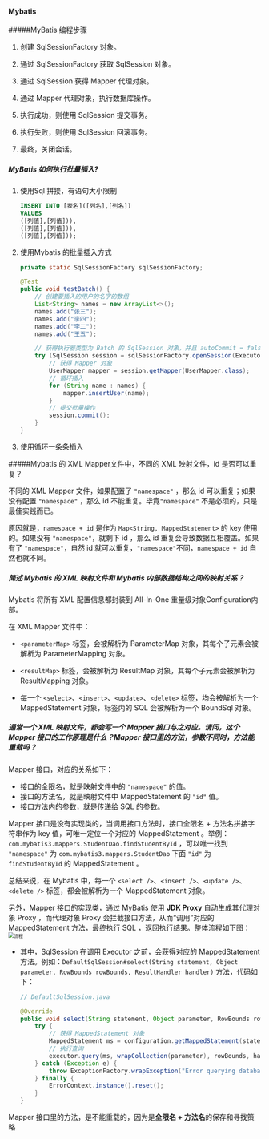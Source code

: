 #### Mybatis

#####MyBatis 编程步骤

1. 创建 SqlSessionFactory 对象。

2. 通过 SqlSessionFactory 获取 SqlSession 对象。

3. 通过 SqlSession 获得 Mapper 代理对象。

4. 通过 Mapper 代理对象，执行数据库操作。

5. 执行成功，则使用 SqlSession 提交事务。

6. 执行失败，则使用 SqlSession 回滚事务。

7. 最终，关闭会话。

    

##### MyBatis 如何执行批量插入?

1. 使用Sql 拼接，有语句大小限制

    ```sql
    INSERT INTO [表名]([列名],[列名]) 
    VALUES
    ([列值],[列值])),
    ([列值],[列值])),
    ([列值],[列值]));
    ```

2. 使用Mybatis 的批量插入方式

    ```java
    private static SqlSessionFactory sqlSessionFactory;
    
    @Test
    public void testBatch() {
        // 创建要插入的用户的名字的数组
        List<String> names = new ArrayList<>();
        names.add("张三");
        names.add("李四");
        names.add("李二");
        names.add("王五");
    
        // 获得执行器类型为 Batch 的 SqlSession 对象，并且 autoCommit = false ，禁止事务自动提交
        try (SqlSession session = sqlSessionFactory.openSession(ExecutorType.BATCH, false)) {
            // 获得 Mapper 对象
            UserMapper mapper = session.getMapper(UserMapper.class);
            // 循环插入
            for (String name : names) {
                mapper.insertUser(name);
            }
            // 提交批量操作
            session.commit();
        }
    }
    ```

3. 使用循环一条条插入

    

#####Mybatis 的 XML Mapper文件中，不同的 XML 映射文件，id 是否可以重复？

不同的 XML Mapper 文件，如果配置了 `"namespace"` ，那么 id 可以重复；如果没有配置 `"namespace"` ，那么 id 不能重复。毕竟`"namespace"` 不是必须的，只是最佳实践而已。

原因就是，`namespace + id` 是作为 `Map<String, MappedStatement>` 的 key 使用的。如果没有 `"namespace"`，就剩下 id ，那么 id 重复会导致数据互相覆盖。如果有了 `"namespace"`，自然 id 就可以重复，`"namespace"`不同，`namespace + id` 自然也就不同。



##### 简述 Mybatis 的 XML 映射文件和 Mybatis 内部数据结构之间的映射关系？

Mybatis 将所有 XML 配置信息都封装到 All-In-One 重量级对象Configuration内部。

在 XML Mapper 文件中：

- `<parameterMap>` 标签，会被解析为 ParameterMap 对象，其每个子元素会被解析为 ParameterMapping 对象。

- `<resultMap>` 标签，会被解析为 ResultMap 对象，其每个子元素会被解析为 ResultMapping 对象。

- 每一个 `<select>`、`<insert>`、`<update>`、`<delete>` 标签，均会被解析为一个 MappedStatement 对象，标签内的 SQL 会被解析为一个 BoundSql 对象。

    

##### 通常一个 XML 映射文件，都会写一个 Mapper 接口与之对应。请问，这个 Mapper 接口的工作原理是什么？Mapper 接口里的方法，参数不同时，方法能重载吗？

Mapper 接口，对应的关系如下：

- 接口的全限名，就是映射文件中的 `"namespace"` 的值。
- 接口的方法名，就是映射文件中 MappedStatement 的 `"id"` 值。
- 接口方法内的参数，就是传递给 SQL 的参数。

Mapper 接口是没有实现类的，当调用接口方法时，接口全限名 + 方法名拼接字符串作为 key 值，可唯一定位一个对应的 MappedStatement 。举例：`com.mybatis3.mappers.StudentDao.findStudentById` ，可以唯一找到 `"namespace"` 为 `com.mybatis3.mappers.StudentDao` 下面 `"id"` 为 `findStudentById` 的 MappedStatement 。

总结来说，在 Mybatis 中，每一个 `<select />`、`<insert />`、`<update />`、`<delete />` 标签，都会被解析为一个 MappedStatement 对象。

另外，Mapper 接口的实现类，通过 MyBatis 使用 **JDK Proxy** 自动生成其代理对象 Proxy ，而代理对象 Proxy 会拦截接口方法，从而“调用”对应的 MappedStatement 方法，最终执行 SQL ，返回执行结果。整体流程如下图：<img src="http://static2.iocoder.cn/images/MyBatis/2020_03_15/02.png" alt="流程" style="zoom: 67%;" />

- 其中，SqlSession 在调用 Executor 之前，会获得对应的 MappedStatement 方法。例如：`DefaultSqlSession#select(String statement, Object parameter, RowBounds rowBounds, ResultHandler handler)` 方法，代码如下：

    ```java
    // DefaultSqlSession.java
    
    @Override
    public void select(String statement, Object parameter, RowBounds rowBounds, ResultHandler handler) {
        try {
            // 获得 MappedStatement 对象
            MappedStatement ms = configuration.getMappedStatement(statement);
            // 执行查询
            executor.query(ms, wrapCollection(parameter), rowBounds, handler);
        } catch (Exception e) {
            throw ExceptionFactory.wrapException("Error querying database.  Cause: " + e, e);
        } finally {
            ErrorContext.instance().reset();
        }
    }
    ```


Mapper 接口里的方法，是不能重载的，因为是**全限名 + 方法名**的保存和寻找策略